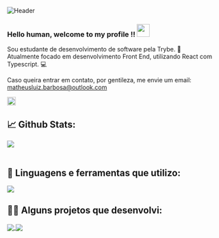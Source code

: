 ![Header](https://user-images.githubusercontent.com/55060810/120938050-5cb45800-c6e7-11eb-984d-b0c468254219.png "Header")

### Hello human, welcome to my profile !! <img src="https://raw.githubusercontent.com/MartinHeinz/MartinHeinz/master/wave.gif" width="30px">

Sou estudante de desenvolvimento de software pela Trybe. 💚 </br>
Atualmente focado em desenvolvimento Front End, utilizando React com Typescript. 💻

Caso queira entrar em contato, por gentileza, me envie um email: matheusluiz.barbosa@outlook.com

<a href="https://www.linkedin.com/in/matheusgbl/" target="_blank" rel="noopener noreferrer">
  <img height="20" src="https://raw.githubusercontent.com/MartinHeinz/MartinHeinz/master/linkedin-3-16.png">
</a>
</br>

## 📈 Github Stats:

<a href="https://github.com/matheusgbl">
  <img align="center" src="https://github-readme-stats.vercel.app/api?username=matheusgbl&count_private=true&show_icons=true&theme=gotham" />
</a>
</br>
</br>

## 🧰 Linguagens e ferramentas que utilizo:

<a href="https://github.com/matheusgbl">
  <img align="center" src="https://github-readme-stats.vercel.app/api/top-langs/?username=matheusgbl&layout=compact&theme=gotham" />
</a>

</br>

## 👨‍💻 Alguns projetos que desenvolvi:

<a href="https://github.com/matheusgbl/gobarber">
  <img align="center" src="https://github-readme-stats.vercel.app/api/pin/?username=matheusgbl&repo=gobarber&theme=gotham" />
</a>

<a href="https://github.com/matheusgbl/fastfeet">
  <img align="center" src="https://github-readme-stats.vercel.app/api/pin/?username=matheusgbl&repo=fastfeet&theme=gotham" />
</a>
